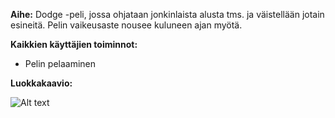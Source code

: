 **Aihe:** Dodge -peli, jossa ohjataan jonkinlaista alusta tms. ja väistellään jotain esineitä. Pelin vaikeusaste nousee kuluneen ajan myötä.

**Kaikkien käyttäjien toiminnot:**

* Pelin pelaaminen

**Luokkakaavio:**

![Alt text](luokkakaavio.png "Luokkakaavio")
